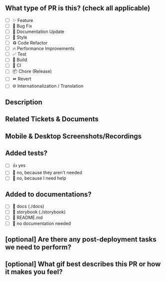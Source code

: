 <!--
  For Work In Progress Pull Requests, please use the Draft PR feature,
  see https://github.blog/2019-02-14-introducing-draft-pull-requests/ for further details.

  For a timely review/response, please avoid force-pushing additional
  commits if your PR already received reviews or comments.

  Before submitting a Pull Request, please ensure you've done the following:
  - 📖 Read the LiveCodes Contributing Guide: https://github.com/live-codes/livecodes/blob/HEAD/CONTRIBUTING.md.
  - 📖 Read the LiveCodes Code of Conduct: https://github.com/live-codes/livecodes/blob/HEAD/CODE_OF_CONDUCT.md.
  - 👷‍♀️ Create small PRs. In most cases, this will be possible.
  - ✅ Provide tests for your changes.
  - 📝 Use descriptive commit messages.
  - 📗 Update any related documentation and include any relevant screenshots.
  - 🌐 Use `window.deps.translateString` in .ts files and add `data-i18n` attributes in .html files to mark strings that needs to be translated.
-->

## What type of PR is this? (check all applicable)

- [ ] ✨ Feature
- [ ] 🐛 Bug Fix
- [ ] 📝 Documentation Update
- [ ] 🎨 Style
- [ ] ♻️ Code Refactor
- [ ] 🔥 Performance Improvements
- [ ] ✅ Test
- [ ] 🤖 Build
- [ ] 🔁 CI
- [ ] 📦 Chore (Release)
- [ ] ⏩ Revert
- [ ] 🌐 Internationalization / Translation

## Description

<!--
Please do not leave this blank
This PR [adds/removes/fixes/replaces] the [feature/bug/etc].
-->

## Related Tickets & Documents

<!--
Please use this format link issue numbers: Fixes #123
-->

## Mobile & Desktop Screenshots/Recordings

<!-- Visual changes require screenshots -->

## Added tests?

- [ ] 👍 yes
- [ ] 🙅 no, because they aren't needed
- [ ] 🙋 no, because I need help

## Added to documentations?

- [ ] 📓 docs (./docs)
- [ ] 📕 storybook (./storybook)
- [ ] 📜 README.md
- [ ] 🙅 no documentation needed

## [optional] Are there any post-deployment tasks we need to perform?

## [optional] What gif best describes this PR or how it makes you feel?
